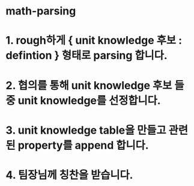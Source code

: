 # math-parsing
# 1. rough하게 { unit knowledge 후보 : defintion } 형태로 parsing 합니다.
# 2. 협의를 통해 unit knowledge 후보 들 중 unit knowledge를 선정합니다.
# 3. unit knowledge table을 만들고 관련된 property를 append 합니다.
# 4. 팀장님께 칭찬을 받습니다.
